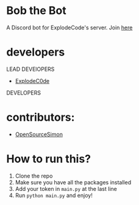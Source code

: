# Bob the Bot
A Discord bot for ExplodeCode's server. Join [here](https://discord.gg/jWS24SryVx)

# developers


LEAD DEVElOPERS
<ul>
<li><a href="https://github.com/ExplodeC0de">ExplodeC0de</a></li>
</ul>

DEVELOPERS

# contributors:
<ul>
<li><a href="https://github.com/OpenSourceSimon">OpenSourceSimon</a></li>
</ul>


# How to run this?
1. Clone the repo
2. Make sure you have all the packages installed
3. Add your token in `main.py` at the last line
4. Run `python main.py` and enjoy!
